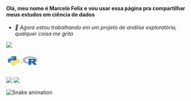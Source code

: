 #### **Olá, meu nome é Marcelo Felix e vou usar essa página pra compartilhar meus estudos em ciência de dados**

- *🔭 Agora estou trabalhando em um projeto de análise exploratória, qualquer coisa me grita*
<!--- *🌱 O foco dos estudos aqui é Análise e visualização de bases de dados reais.*-->


<div align="left">
  <a href="https://github.com/rafaballerini">
  <img height="160em" src="https://github-readme-stats.vercel.app/api?username=felixmarcelo&show_icons=true&theme=radical&include_all_commits=false&count_private=true&hide=contribs"/>
  <!--<img height="160em" src="https://github-readme-stats.vercel.app/api/top-langs/?username=felixmarcelo&layout=compact&langs_count=2&theme=radical"/>-->
</div>
<div style="display: inline_block"><br>
  <img align="center" alt="Marcelo-Python" height="30" width="40" src="https://raw.githubusercontent.com/devicons/devicon/master/icons/python/python-original.svg">
  <img align="center" alt="Marcelo-R" height="30" width="40" src="https://raw.githubusercontent.com/devicons/devicon/master/icons/r/r-original.svg">
  
</div>
  
  ##
  <div> 
    <a href="https://www.linkedin.com/in/marcelo-felix-a8845b144/" target="_blank"><img src="https://img.shields.io/badge/-LinkedIn-%230077B5?style=for-the-badge&logo=linkedin&logoColor=white" target="_blank"></a> 
    <a href = "mailto:felixmarcelo.mf@gmail.com"><img src="https://img.shields.io/badge/-Gmail-%23333?style=for-the-badge&logo=gmail&logoColor=white" target="_blank"></a>
  
  
  ![Snake animation](https://github.com/felixmarcelo/felixmarcelo/blob/output/github-contribution-grid-snake.svg)
 
</div>    
    
    
